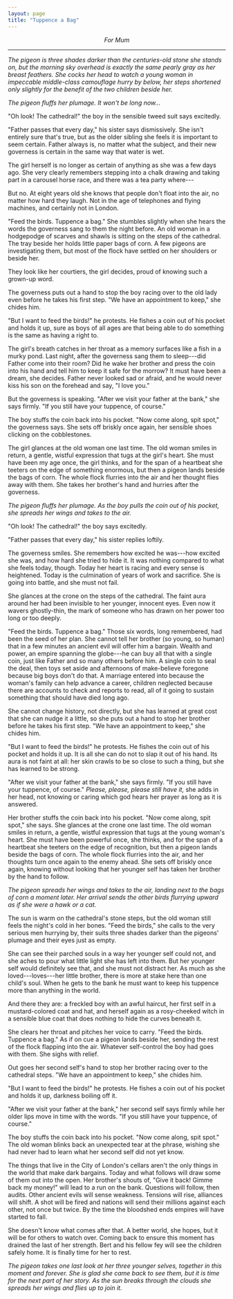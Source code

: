 ```yaml
---
layout: page
title: "Tuppence a Bag"
---
```


<div align="center">
  <p><em>For Mum</em></p>
</div>

<hr/>

*The pigeon is three shades darker than the centuries-old stone she stands on,
but the morning sky overhead is exactly the same pearly gray as her breast feathers.
She cocks her head to watch a young woman in impeccable middle-class camouflage hurry by below,
her steps shortened only slightly for the benefit of the two children beside her.*

*The pigeon fluffs her plumage. It won't be long now…*

"Oh look! The cathedral!"
the boy in the sensible tweed suit says excitedly.

"Father passes that every day,"
his sister says dismissively.
She isn't entirely sure that's true,
but as the older sibling she feels it is important to seem certain.
Father always is,
no matter what the subject,
and their new governess is certain in the same way that water is wet.

The girl herself is no longer as certain of anything as she was a few days ago.
She very clearly remembers stepping into a chalk drawing and taking part in a carousel horse race,
and there was a tea party where---

But no.
At eight years old she knows that people don't float into the air,
no matter how hard they laugh.
Not in the age of telephones and flying machines,
and certainly not in London.

"Feed the birds. Tuppence a bag."
She stumbles slightly when she hears the words the governess sang to them the night before.
An old woman in a hodgepodge of scarves and shawls is sitting on the steps of the cathedral.
The tray beside her holds little paper bags of corn.
A few pigeons are investigating them,
but most of the flock have settled on her shoulders or beside her.

They look like her courtiers,
the girl decides,
proud of knowing such a grown-up word.

The governess puts out a hand to stop the boy racing over to the old lady even before he takes his first step.
"We have an appointment to keep,"
she chides him.

"But I want to feed the birds!"
he protests.
He fishes a coin out of his pocket and holds it up,
sure as boys of all ages are that being able to do something is the same as having a right to.

The girl's breath catches in her throat as a memory surfaces like a fish in a murky pond.
Last night,
after the governess sang them to sleep---did Father come into their room?
Did he wake her brother and press the coin into his hand and tell him to keep it safe for the morrow?
It must have been a dream,
she decides.
Father never looked sad or afraid,
and he would never kiss his son on the forehead and say,
"I love you."

But the governess is speaking.
"After we visit your father at the bank,"
she says firmly.
"If you still have your tuppence, of course."

The boy stuffs the coin back into his pocket.
"Now come along, spit spot,"
the governess says.
She sets off briskly once again,
her sensible shoes clicking on the cobblestones.

The girl glances at the old woman one last time.
The old woman smiles in return,
a gentle,
wistful expression that tugs at the girl's heart.
She must have been my age once,
the girl thinks,
and for the span of a heartbeat she teeters on the edge of something enormous,
but then a pigeon lands beside the bags of corn.
The whole flock flurries into the air and her thought flies away with them.
She takes her brother's hand and hurries after the governess.

*The pigeon fluffs her plumage.
As the boy pulls the coin out of his pocket,
she spreads her wings and takes to the air.*

"Oh look! The cathedral!"
the boy says excitedly.

"Father passes that every day,"
his sister replies loftily.

The governess smiles.
She remembers how excited he was---how excited she was,
and how hard she tried to hide it.
It was nothing compared to what she feels today,
though.
Today her heart is racing and every sense is heightened.
Today is the culmination of years of work and sacrifice.
She is going into battle,
and she must not fail.

She glances at the crone on the steps of the cathedral.
The faint aura around her had been invisible to her younger,
innocent eyes.
Even now it wavers ghostly-thin,
the mark of someone who has drawn on her power too long or too deeply.

"Feed the birds. Tuppence a bag."
Those six words,
long remembered,
had been the seed of her plan.
She cannot tell her brother
(so young, so human)
that in a few minutes an ancient evil will offer him a bargain.
Wealth and power,
an empire spanning the globe---he can buy all that with a single coin,
just like Father and so many others before him.
A single coin to seal the deal,
then toys set aside and afternoons of make-believe foregone because big boys don't do that.
A marriage entered into because the woman's family can help advance a career,
children neglected because there are accounts to check and reports to read,
all of it going to sustain something that should have died long ago.

She cannot change history,
not directly,
but she has learned at great cost that she can nudge it a little,
so she puts out a hand to stop her brother before he takes his first step.
"We have an appointment to keep,"
she chides him.

"But I want to feed the birds!"
he protests.
He fishes the coin out of his pocket and holds it up.
It is all she can do not to slap it out of his hand.
Its aura is not faint at all:
her skin crawls to be so close to such a thing,
but she has learned to be strong.

"After we visit your father at the bank,"
she says firmly.
"If you still have your tuppence, of course."
*Please, please, please still have it,*
she adds in her head,
not knowing or caring which god hears her prayer as long as it is answered.

Her brother stuffs the coin back into his pocket.
"Now come along, spit spot,"
she says.
She glances at the crone one last time.
The old woman smiles in return,
a gentle,
wistful expression that tugs at the young woman's heart.
She must have been powerful once,
she thinks,
and for the span of a heartbeat she teeters on the edge of recognition,
but then a pigeon lands beside the bags of corn.
The whole flock flurries into the air,
and her thoughts turn once again to the enemy ahead.
She sets off briskly once again,
knowing without looking that her younger self has taken her brother by the hand to follow.

*The pigeon spreads her wings and takes to the air,
landing next to the bags of corn a moment later.
Her arrival sends the other birds flurrying upward as if she were a hawk or a cat.*

The sun is warm on the cathedral's stone steps,
but the old woman still feels the night's cold in her bones.
"Feed the birds,"
she calls to the very serious men hurrying by,
their suits three shades darker than the pigeons' plumage and their eyes just as empty.

She can see their parched souls in a way her younger self could not,
and she aches to pour what little light she has left into them.
But her younger self would definitely see that,
and she must not distract her.
As much as she loved---loves---her little brother,
there is more at stake here than one child's soul.
When he gets to the bank he must want to keep his tuppence more than anything in the world.

And there they are: a freckled boy with an awful haircut,
her first self in a mustard-colored coat and hat,
and herself again as a rosy-cheeked witch in a sensible blue coat
that does nothing to hide the curves beneath it.

She clears her throat and pitches her voice to carry.
"Feed the birds. Tuppence a bag."
As if on cue a pigeon lands beside her,
sending the rest of the flock flapping into the air.
Whatever self-control the boy had goes with them.
She sighs with relief.

Out goes her second self's hand to stop her brother racing over to the cathedral steps.
"We have an appointment to keep," she chides him.

"But I want to feed the birds!" he protests.
He fishes a coin out of his pocket and holds it up,
darkness boiling off it.

"After we visit your father at the bank,"
her second self says firmly while her older lips move in time with the words.
"If you still have your tuppence,
of course."

The boy stuffs the coin back into his pocket.
"Now come along, spit spot."
The old woman blinks back an unexpected tear at the phrase,
wishing she had never had to learn what her second self did not yet know.

The things that live in the City of London's cellars
aren't the only things in the world that make dark bargains.
Today and what follows will draw some of them out into the open.
Her brother's shouts of,
"Give it back! Gimme back my money!"
will lead to a run on the bank.
Questions will follow,
then audits.
Other ancient evils will sense weakness.
Tensions will rise,
alliances will shift.
A shot will be fired and nations will send their millions against each other,
not once but twice.
By the time the bloodshed ends empires will have started to fall.

She doesn't know what comes after that.
A better world,
she hopes,
but it will be for others to watch over.
Coming back to ensure this moment has drained the last of her strength.
Bert and his fellow fey will see the children safely home.
It is finally time for her to rest.

*The pigeon takes one last look at her three younger selves,
together in this moment and forever.
She is glad she came back to see them,
but it is time for the next part of her story.
As the sun breaks through the clouds she spreads her wings and flies up to join it.*

